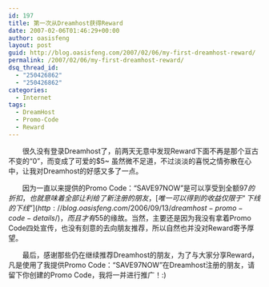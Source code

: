 ```yaml
---
id: 197
title: 第一次从Dreamhost获得Reward
date: 2007-02-06T01:46:29+00:00
author: oasisfeng
layout: post
guid: http://blog.oasisfeng.com/2007/02/06/my-first-dreamhost-reward/
permalink: /2007/02/06/my-first-dreamhost-reward/
dsq_thread_id:
  - "250426862"
  - "250426862"
categories:
  - Internet
tags:
  - DreamHost
  - Promo-Code
  - Reward
---
```

　　很久没有登录Dreamhost了，前两天无意中发现Reward下面不再是那个亘古不变的“0”，而变成了可爱的$5~ 虽然微不足道，不过淡淡的喜悦之情弥散在心中，让我对Dreamhost的好感又多了一点。

　　因为一直以来提供的Promo Code：“SAVE97NOW”是可以享受到全额$97的折扣，也就意味着全部让利给了新注册的朋友，[唯一可以得到的收益仅限于“下线的下线”](http://blog.oasisfeng.com/2006/09/13/dreamhost-promo-code-details/)，而且才有5%（只算这一层，不包括更下一层）。这就是为什么这么长时间以来Reward才积累到$5的缘故。当然，主要还是因为我没有拿着Promo Code四处宣传，也没有刻意的去向朋友推荐，所以自然也并没对Reward寄予厚望。

　　最后，感谢那些仍在继续推荐Dreamhost的朋友，为了与大家分享Reward，凡是使用了我提供Promo Code：“SAVE97NOW”在Dreamhost注册的朋友，请留下你创建的Promo Code，我将一并进行推广！:)